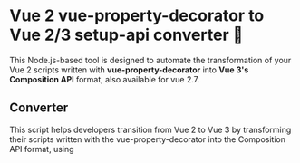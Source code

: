 # Vue 2 vue-property-decorator to Vue 2/3 setup-api converter :rocket:
This Node.js-based tool is designed to automate the transformation of your Vue 2 scripts written with **vue-property-decorator** into **Vue 3's Composition API** format, also available for vue 2.7.

## Converter
This script helps developers transition from Vue 2 to Vue 3 by transforming their scripts written with the vue-property-decorator into the Composition API format, using **<script setup lang="ts">**

## Requirements
1. Node.js installed on your machine. If not, you can download it from [Node.js Official Website](https://nodejs.org/).
2. Terminal window.

## How To Use
Following these simple steps to convert your Vue 2 scripts:

1. Place all the files you want to convert into the **importfolder**.
2. Run the script by executing **node index.js** in the terminal.
3. The converted files will then be found in the **exportfolder**.

## Features
This script is capable of converting a range of Vue and **vue-property-decorator**  features, including:

* Variables
* Objects
* Arrays
* Methods
* Computed / Get
* $refs
* @Watch
* @Emit
* @Vmodel
* @Prop
* @PropSync
* Interfaces
* Imports
* $vuetify
* And more...

Please be aware that this script may not be flawless, and some manual adjustments may be required after the conversion. The primary aim of this project was to concentrate on converting a particular project up to 95%, rather than addressing every conceivable decorator scenario, making it an incomplete solution for some.
  
## Roadmap
1. **Converting code to TypeScript and restructuring it:** This step will enhance code readability and maintainability by introducing strong typing and organizing the code structure. 
2. **Adding options for grouping and ordering:** To enhance flexibility, you can introduce options to enable or disable grouping and ordering on individual sections of your code, such as const, computed, and method.
  
## Disclaimer
The provided script is used at your own risk. It was created and tested in a specific environment for a particular project. You are free to modify it according to your project's needs.

Don't forget to replace the number 2 in "[ ]{2}" with your preferred tab size (2 is the default in VS Code).

## Contributing
Your feedback and contributions are welcome! If you encounter any issues, have suggestions or improvements, feel free to share. We appreciate your support in making this tool more efficient and versatile.

Happy coding! :smile:

